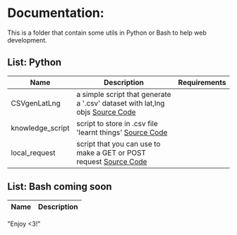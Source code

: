 # Documentation:
This is a folder that contain some utils in Python or Bash to help web development.

## List: Python
Name | Description| Requirements
---- | ---------- | ------------
CSVgenLatLng | a simple script that generate a '.csv' dataset with lat,lng objs [Source Code](https://github.com/mauridb/ScriptingUtils/blob/master/Python/CSVgenLatLng/genLatLng.py)
knowledge_script | script to store in .csv file 'learnt things' [Source Code](https://github.com/mauridb/ScriptingUtils/blob/master/Python/knowledge_script/learnt.py)
local_request | script that you can use to make a GET or POST request [Source Code](https://github.com/mauridb/ScriptingUtils/blob/master/Python/requests/my_request.py)


## List: Bash **coming soon**
Name | Description
---- | ----------





"Enjoy <3!"
